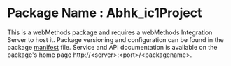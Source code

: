 # Package Name : Abhk_ic1Project
This is a webMethods package and requires a webMethods Integration Server to host it. Package versioning and configuration can be found in the package [manifest](./Abhk_ic1Project/manifest.v3) file. Service and API documentation is available on the package's home page http://&lt;server&gt;:&lt;port&gt;/&lt;packagename>.